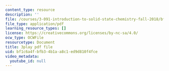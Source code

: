```yaml
---
content_type: resource
description: ''
file: /courses/3-091-introduction-to-solid-state-chemistry-fall-2018/bf1c6a4fbfb34b1aa8c1ed9d810f4fce_wX32hH138Ws.pdf
file_type: application/pdf
learning_resource_types: []
license: https://creativecommons.org/licenses/by-nc-sa/4.0/
ocw_type: OCWFile
resourcetype: Document
title: 3play pdf file
uid: bf1c6a4f-bfb3-4b1a-a8c1-ed9d810f4fce
video_metadata:
  youtube_id: null
---
```


